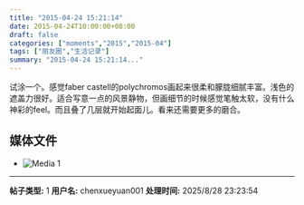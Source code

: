 ```yaml
---
title: "2015-04-24 15:21:14"
date: 2015-04-24T10:00:00+08:00
draft: false
categories: ["moments","2015","2015-04"]
tags: ["朋友圈","生活记录"]
summary: "2015-04-24 15:21:14..."
---
```


试涂一个。感觉faber castell的polychromos画起来很柔和朦胧细腻丰富。浅色的遮盖力很好。适合写意一点的风景静物，但画细节的时候感觉笔触太软，没有什么神彩的feel。而且叠了几层就开始起面儿。看来还需要更多的磨合。

## 媒体文件

- ![Media 1](/Moments/photos/2015-04-24/201504241521140.jpg)

---

**帖子类型:** 1
**用户名:** chenxueyuan001
**处理时间:** 2025/8/28 23:23:54